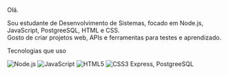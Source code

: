 Olá.

Sou estudante de Desenvolvimento de Sistemas, focado em Node.js, JavaScript, PostgreeSQL, HTML e CSS.  
Gosto de criar projetos web, APIs e ferramentas para testes e aprendizado.


Tecnologias que uso

![Node.js](https://img.shields.io/badge/Node.js-339933?style=flat&logo=node.js&logoColor=white)
![JavaScript](https://img.shields.io/badge/JavaScript-F7DF1E?style=flat&logo=javascript&logoColor=black)
![HTML5](https://img.shields.io/badge/HTML5-E34F26?style=flat&logo=html5&logoColor=white)
![CSS3](https://img.shields.io/badge/CSS3-1572B6?style=flat&logo=css3&logoColor=white)
Express,
PostgreeSQL
